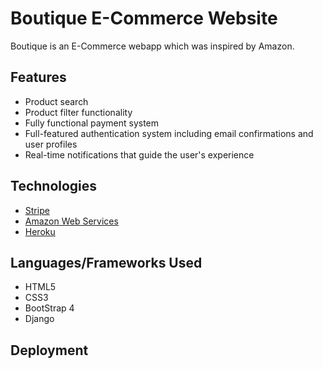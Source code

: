 # Boutique E-Commerce Website


Boutique is an E-Commerce webapp which was inspired by Amazon.

## Features
- Product search
- Product filter functionality
- Fully functional payment system
- Full-featured authentication system including email confirmations and user profiles
- Real-time notifications that guide the user's experience

## Technologies
- [Stripe](https://stripe.com/en-ca)
- [Amazon Web Services](https://aws.amazon.com/)
- [Heroku](https://www.heroku.com/)

## Languages/Frameworks Used
- HTML5
- CSS3
- BootStrap 4
- Django

## Deployment